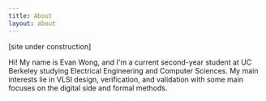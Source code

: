 ```yaml
---
title: About
layout: about
---
```


[site under construction]

Hi! My name is Evan Wong, and I'm a current second-year student at UC Berkeley studying Electrical Engineering and Computer Sciences. My main interests lie in VLSI design, verification, and validation with some main focuses on the digital side and formal methods.
